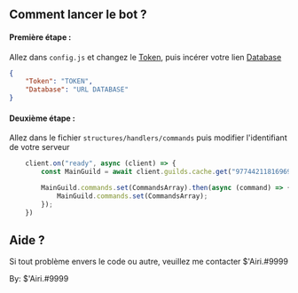 ## Comment lancer le bot ?

#### Première étape :

Allez dans `config.js` et changez le [Token](https://discord.com/developers), puis incérer votre lien [Database](https://www.mongodb.com/atlas)
```json
{
    "Token": "TOKEN",
    "Database": "URL DATABASE"
}
```

#### Deuxième étape :

Allez dans le fichier `structures/handlers/commands` puis modifier l'identifiant de votre serveur

```js
    client.on("ready", async (client) => {
        const MainGuild = await client.guilds.cache.get("977442118169690153");

        MainGuild.commands.set(CommandsArray).then(async (command) => {
            MainGuild.commands.set(CommandsArray);
        });
    })
```

## Aide ?

Si tout problème envers le code ou autre, veuillez me contacter $'Airi.#9999

By: $'Airi.#9999
